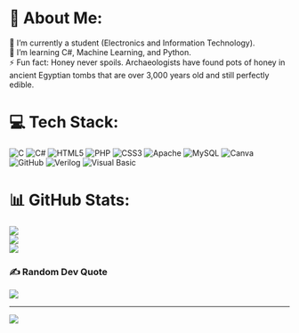 # 💫 About Me:
🔭 I’m currently a student (Electronics and Information Technology).<br>🌱 I’m learning C#, Machine Learning, and Python.<br>⚡ Fun fact: Honey never spoils. Archaeologists have found pots of honey in ancient Egyptian tombs that are over 3,000 years old and still perfectly edible.


# 💻 Tech Stack:
![C](https://img.shields.io/badge/c-%2300599C.svg?style=plastic&logo=c&logoColor=white) ![C#](https://img.shields.io/badge/c%23-%23239120.svg?style=plastic&logo=csharp&logoColor=white) ![HTML5](https://img.shields.io/badge/html5-%23E34F26.svg?style=plastic&logo=html5&logoColor=white) ![PHP](https://img.shields.io/badge/php-%23777BB4.svg?style=plastic&logo=php&logoColor=white) ![CSS3](https://img.shields.io/badge/css3-%231572B6.svg?style=plastic&logo=css3&logoColor=white) ![Apache](https://img.shields.io/badge/apache-%23D42029.svg?style=plastic&logo=apache&logoColor=white) ![MySQL](https://img.shields.io/badge/mysql-4479A1.svg?style=plastic&logo=mysql&logoColor=white) ![Canva](https://img.shields.io/badge/Canva-%2300C4CC.svg?style=plastic&logo=Canva&logoColor=white) ![GitHub](https://img.shields.io/badge/github-%23121011.svg?style=plastic&logo=github&logoColor=white) ![Verilog](https://img.shields.io/badge/verilog-%23000000.svg?style=plastic&logo=verilog&logoColor=white) ![Visual Basic](https://img.shields.io/badge/Visual%20Basic-0000FF?style=flat&logo=visual-basic)


# 📊 GitHub Stats:
![](https://github-readme-stats.vercel.app/api?username=vicky0831&theme=dark&hide_border=false&include_all_commits=false&count_private=false)<br/>
![](https://github-readme-streak-stats.herokuapp.com/?user=vicky0831&theme=dark&hide_border=false)<br/>
![](https://github-readme-stats.vercel.app/api/top-langs/?username=vicky0831&theme=dark&hide_border=false&include_all_commits=false&count_private=false&layout=compact)

### ✍️ Random Dev Quote
![](https://quotes-github-readme.vercel.app/api?type=horizontal&theme=radical)

---
[![](https://visitcount.itsvg.in/api?id=vicky0831&icon=0&color=1)](https://visitcount.itsvg.in)

<!-- Proudly created with GPRM ( https://gprm.itsvg.in ) -->
<!-- Proudly created with GPRM ( https://gprm.itsvg.in ) -->
<!---
vicky0831/vicky0831 is a ✨ special ✨ repository because its `README.md` (this file) appears on your GitHub profile.
You can click the Preview link to take a look at your changes.
--->
